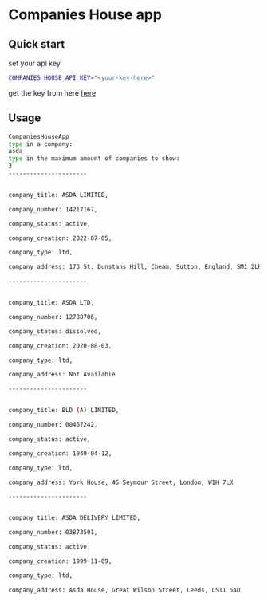 # Companies House app

## Quick start
set your api key
```bash
COMPANIES_HOUSE_API_KEY="<your-key-here>"
```
get the key from here [here](https://developer.company-information.service.gov.uk/how-to-create-an-application)

## Usage
```bash
CompaniesHouseApp
type in a company:
asda
type in the maximum amount of companies to show:
3
----------------------


company_title: ASDA LIMITED,

company_number: 14217167,

company_status: active,

company_creation: 2022-07-05,

company_type: ltd,

company_address: 173 St. Dunstans Hill, Cheam, Sutton, England, SM1 2LR

----------------------


company_title: ASDA LTD,

company_number: 12788706,

company_status: dissolved,

company_creation: 2020-08-03,

company_type: ltd,

company_address: Not Available

----------------------


company_title: BLD (A) LIMITED,

company_number: 00467242,

company_status: active,

company_creation: 1949-04-12,

company_type: ltd,

company_address: York House, 45 Seymour Street, London, W1H 7LX

----------------------


company_title: ASDA DELIVERY LIMITED,

company_number: 03873501,

company_status: active,

company_creation: 1999-11-09,

company_type: ltd,

company_address: Asda House, Great Wilson Street, Leeds, LS11 5AD
```


